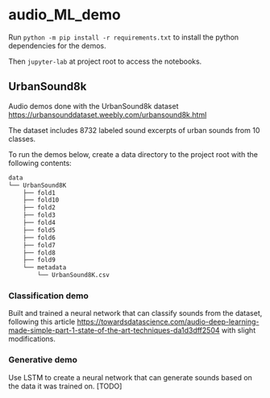 # audio_ML_demo

Run `python -m pip install -r requirements.txt` to install the python dependencies for the demos. 

Then `jupyter-lab` at project root to access the notebooks.

## UrbanSound8k

Audio demos done with the UrbanSound8k dataset <https://urbansounddataset.weebly.com/urbansound8k.html>

The dataset includes 8732 labeled sound excerpts of urban sounds from 10 classes.

To run the demos below, create a data directory to the project root with the following contents: 
```bash
data
└── UrbanSound8K
    ├── fold1
    ├── fold10
    ├── fold2
    ├── fold3
    ├── fold4
    ├── fold5
    ├── fold6
    ├── fold7
    ├── fold8
    ├── fold9
    └── metadata
        └── UrbanSound8K.csv
```

### Classification demo

Built and trained a neural network that can classify sounds from the dataset, following this article <https://towardsdatascience.com/audio-deep-learning-made-simple-part-1-state-of-the-art-techniques-da1d3dff2504> with slight modifications.

### Generative demo

Use LSTM to create a neural network that can generate sounds based on the data it was trained on. [TODO]
